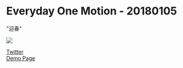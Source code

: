 # Everyday One Motion - 20180105  

"迎春"  

![](https://media.giphy.com/media/l0HU0kk8xan06sNJm/giphy.gif)  

[Twitter](https://twitter.com/motions_work/status/948932127252361219)  
[Demo Page](http://fms-cat-eom.github.io/20180105/dist)  
